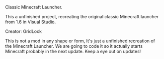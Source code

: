 Classic Minecraft Launcher.

This a unfinished project, recreating the original classic Minecraft launcher from 1.6 in Visual Studio.

Creator: GridLock

This is not a mod in any shape or form, It's just a unfinished recreation of the Minecraft Launcher.
We are going to code it so it actually starts Minecraft probably in the next update.
Keep a eye out on updates!
